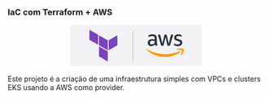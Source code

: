### IaC com Terraform + AWS
<p align="center">
  <img height="80" src=".github/img/terraform-aws.png" />
</p>

Este projeto é a criação de uma infraestrutura simples com VPCs e clusters EKS usando a AWS como provider.